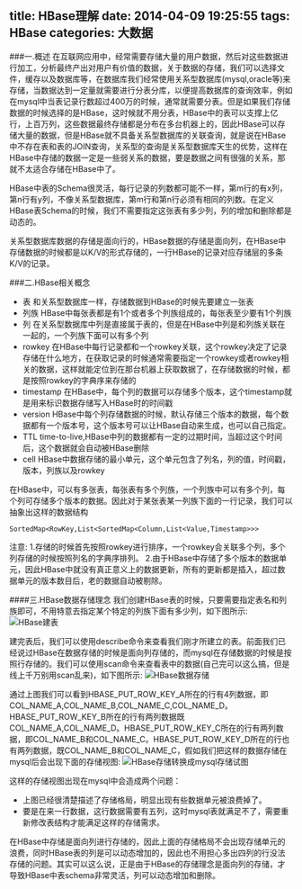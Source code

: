 title: HBase理解
date: 2014-04-09 19:25:55
tags: HBase
categories: 大数据
---
###一.概述
在互联网应用中，经常需要存储大量的用户数据，然后对这些数据进行加工，分析最终产出对用户有价值的数据，关于数据的存储，我们可以选择文件，缓存以及数据库等，在数据库我们经常使用关系型数据库(mysql,oracle等)来存储，当数据达到一定量就需要进行分表分库，以便提高数据库的查询效率，例如在mysql中当表记录行数超过400万的时候，通常就需要分表。但是如果我们存储数据的时候选择的是HBase，这时候就不用分表，HBase中的表可以支撑上亿行，上百万列，这些数据最终存储都是分布在多台机器上的，因此HBase可以存储大量的数据，但是HBase就不具备关系型数据库的关联查询，就是说在HBase中不存在表和表的JOIN查询，关系型的查询是关系型数据库天生的优势，这样在HBase中存储的数据一定是一些弱关系的数据，要是数据之间有很强的关系，那就不太适合存储在HBase中了。

<!-- more -->

HBase中表的Schema很灵活，每行记录的列数都可能不一样，第m行的有x列，第n行有y列，不像关系型数据库，第m行和第n行必须有相同的列数。在定义HBase表Schema的时候，我们不需要指定这张表有多少列，列的增加和删除都是动态的。

关系型数据库数据的存储是面向行的，HBase数据的存储是面向列，在HBase中存储数据的时候都是以K/V的形式存储的，一行HBase的记录对应存储层的多条K/V的记录。

###二.HBase相关概念

* 表
和关系型数据库一样，存储数据到HBase的时候先要建立一张表
* 列族
HBase中每张表都是有1个或者多个列族组成的，每张表至少要有1个列族
* 列
在关系型数据库中列是直接属于表的，但是在HBase中列是和列族关联在一起的，一个列族下面可以有多个列
* rowkey
在HBase中每行记录都和一个rowkey关联，这个rowkey决定了记录存储在什么地方，在获取记录的时候通常需要指定一个rowkey或者rowkey相关的数据，这样就能定位到在那台机器上获取数据了，在存储数据的时候，都是按照rowkey的字典序来存储的
* timestamp
在HBase中，每个列的数据可以存储多个版本，这个timestamp就是用来标识数据存储写入HBase时的时间戳
* version
HBase中每个列存储数据的时候，默认存储三个版本的数据，每个数据都有一个版本号，这个版本号可以让HBase自动来生成，也可以自己指定。
* TTL
time-to-live,HBase中列的数据都有一定的过期时间，当超过这个时间后，这个数据就会自动被HBase删除
* cell
HBase中数据存储的最小单元，这个单元包含了列名，列的值，时间戳，版本，列族以及rowkey

在HBase中，可以有多张表，每张表有多个列族，一个列族中可以有多个列，每个列可存储多个版本的数据。因此对于某张表某一列族下面的一行记录，我们可以抽象出这样的数据结构
    
    SortedMap<RowKey,List<SortedMap<Column,List<Value,Timestamp>>>
    
注意:
1.存储的时候首先按照rowkey进行排序，一个rowkey会关联多个列，多个列存储的时候按照列名的字典序排列。
2.由于HBase中存储了多个版本的数据单元，因此HBase中就没有真正意义上的数据更新，所有的更新都是插入，超过数据单元的版本数目后，老的数据自动被剔除。

####三.HBase数据存储理念
我们创建HBase表的时候，只要需要指定表名和列族即可，不用特意去指定某个特定的列族下面有多少列，如下图所示:
![HBase建表](http://bolinyoung.qiniudn.com/company.png)

建完表后，我们可以使用describe命令来查看我们刚才所建立的表。前面我们已经说过HBase在数据存储的时候是面向列存储的，而mysql在存储数据的时候是按照行存储的。我们可以使用scan命令来查看表中的数据(自己完可以这么搞，但是线上千万别用scan乱来)，如下图所示:
![HBase数据存储](http://bolinyoung.qiniudn.com/store.png)

通过上图我们可以看到HBASE_PUT_ROW_KEY_A所在的行有4列数据，即COL_NAME_A,COL_NAME_B,COL_NAME_C,COL_NAME_D。HBASE_PUT_ROW_KEY_B所在的行有两列数据既COL_NAME_A,COL_NAME_D。HBASE_PUT_ROW_KEY_C所在的行有两列数据，即COL_NAME_B和COL_NAME_C。HBASE_PUT_ROW_KEY_D所在的行也有两列数据，既COL_NAME_B和COL_NAME_C，假如我们把这样的数据存储在mysql后会出现下面的存储视图:
![HBase存储转换成mysql存储试图](http://bolinyoung.qiniudn.com/htable.png)

这样的存储视图出现在mysql中会造成两个问题：

* 上图已经很清楚描述了存储格局，明显出现有些数据单元被浪费掉了。
* 要是在来一行数据，这行数据需要有五列，这时mysql表就满足不了，需要重新修改表结构才能满足这样的存储需求。

在HBase中存储是面向列进行存储的，因此上面的存储格局不会出现存储单元的浪费，同时HBase表的列是可以动态增加的，因此也不用担心多出四列的行没法存储的问题。其实可以这么说，正是由于HBase的存储理念是面向列的存储，才导致HBase中表schema非常灵活，列可以动态增加和删除。

